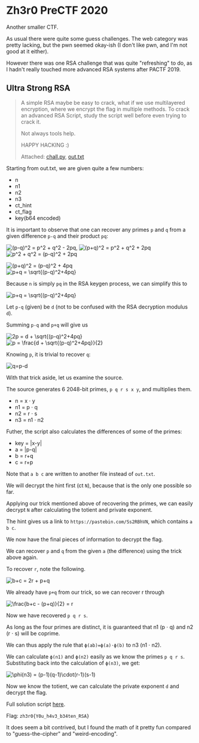 # Zh3r0 PreCTF 2020

Another smaller CTF.

As usual there were quite some guess challenges. The web category was pretty lacking, but the pwn seemed okay-ish (I don't like pwn, and I'm not good at it either).

However there was one RSA challenge that was quite "refreshing" to do, as I hadn't really touched more advanced RSA systems after PACTF 2019.

## Ultra Strong RSA
>A simple RSA maybe be easy to crack, what if we use multilayered encryption, where we encrypt the flag in multiple methods. To crack an advanced RSA Script, study the script well before even trying to crack it.
>
>Not always tools help.
>
>HAPPY HACKING :)
>
>Attached: [chall.py](ultrarsa/chall.py), [out.txt](ultrarsa/out.txt)

Starting from out.txt, we are given quite a few numbers:

- n
- n1
- n2
- n3
- ct_hint
- ct_flag
- key(b64 encoded)

It is important to observe that one can recover any primes `p` and `q` from a given difference `p-q` and their product `pq`:

![(p-q)^2 = p^2 + q^2 - 2pq](https://render.githubusercontent.com/render/math?math=(p-q)%5E2%20%3D%20p%5E2%20%2B%20q%5E2%20-%202pq), ![(p+q)^2 = p^2 + q^2 + 2pq](https://render.githubusercontent.com/render/math?math=(p%2Bq)%5E2%20%3D%20p%5E2%20%2B%20q%5E2%20%2B%202pq)
\
![p^2 + q^2 = (p-q)^2 + 2pq](https://render.githubusercontent.com/render/math?math=p%5E2%20%2B%20q%5E2%20%3D%20(p-q)%5E2%20%2B%202pq)

![(p+q)^2 = (p-q)^2 + 4pq](https://render.githubusercontent.com/render/math?math=(p%2Bq)%5E2%20%3D%20(p-q)%5E2%20%2B%204pq)
\
![p+q = \sqrt{(p-q)^2+4pq}](https://render.githubusercontent.com/render/math?math=p%2Bq%20%3D%20%5Csqrt%7B(p-q)%5E2%2B4pq%7D)


Because `n` is simply `pq` in the RSA keygen process, we can simplify this to

![p+q = \sqrt{(p-q)^2+4pq}](https://render.githubusercontent.com/render/math?math=p%2Bq%20%3D%20%5Csqrt%7B(p-q)%5E2%2B4n%7D)

Let `p-q` (given) be `d` (not to be confused with the RSA decryption modulus `d`).

Summing `p-q` and `p+q` will give us

![2p = d + \sqrt{(p-q)^2+4pq}](https://render.githubusercontent.com/render/math?math=2p%20%3D%20d%20%2B%20%5Csqrt%7B(p-q)%5E2%2B4pq%7D)
\
![p = \frac{d + \sqrt{(p-q)^2+4pq}}{2}](https://render.githubusercontent.com/render/math?math=p%20%3D%20%5Cfrac%7Bd%20%2B%20%5Csqrt%7B(p-q)%5E2%2B4pq%7D%7D%7B2%7D)

Knowing `p`, it is trivial to recover `q`:

![q=p-d](https://render.githubusercontent.com/render/math?math=q%3Dp-d)


With that trick aside, let us examine the source.

The source generates 6 2048-bit primes, `p q r s x y`, and multiplies them.

- n = x ⋅ y
- n1 = p ⋅ q
- n2 = r ⋅ s
- n3 = n1 ⋅ n2

Futher, the script also calculates the differences of some of the primes:

- key = |x-y|
- a = |p-q|
- b = r+q
- c = r+p

Note that `a b c` are written to another file instead of `out.txt`.

We will decrypt the hint first (ct `N`), because that is the only one possible so far.

Applying our trick mentioned above of recovering the primes, we can easily decrypt `N` after calculating the totient and private exponent.

The hint gives us a link to `https://pastebin.com/Ss2RBhVN`, which contains `a b c`.

We now have the final pieces of information to decrypt the flag.

We can recover `p` and `q` from the given `a` (the difference) using the trick above again.

To recover `r`, note the following.

![b+c = 2r + p+q](https://render.githubusercontent.com/render/math?math=b%2Bc%20%3D%202r%20%2B%20p%2Bq)

We already have `p+q` from our trick, so we can recover r through

![\frac{b+c - (p+q)}{2} = r ](https://render.githubusercontent.com/render/math?math=%5Cfrac%7Bb%2Bc%20-%20(p%2Bq)%7D%7B2%7D%20%3D%20r%20)

Now we have recovered `p q r s`.

As long as the four primes are distinct, it is guaranteed that n1 (p ⋅ q) and n2 (r ⋅ s) will be coprime.

We can thus apply the rule that `ϕ(ab)=ϕ(a)⋅ϕ(b)` to n3 (n1 ⋅ n2).

We can calculate `ϕ(n1)` and `ϕ(n2)` easily as we know the primes `p q r s`. Substituting back into the calculation of `ϕ(n3)`, we get:

![\phi(n3) = (p-1)(q-1)\cdot(r-1)(s-1)](https://render.githubusercontent.com/render/math?math=%5Cphi(n3)%20%3D%20(p-1)(q-1)%5Ccdot(r-1)(s-1))

Now we know the totient, we can calculate the private exponent `d` and decrypt the flag.

Full solution script [here](ultrarsa/solve.py).

Flag: `zh3r0{Y0u_h4v3_b34ten_RSA}`

It does seem a bit contrived, but I found the math of it pretty fun compared to "guess-the-cipher" and "weird-encoding".
